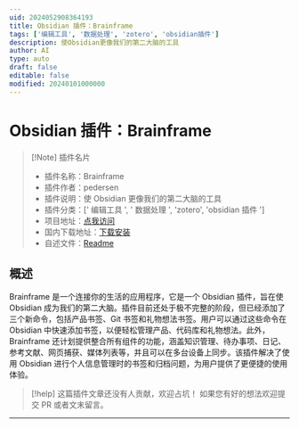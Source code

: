 ```yaml
---
uid: 2024052908364193
title: Obsidian 插件：Brainframe
tags: ['编辑工具', '数据处理', 'zotero', 'obsidian插件']
description: 使Obsidian更像我们的第二大脑的工具
author: AI
type: auto
draft: false
editable: false
modified: 20240101000000
---
```


# Obsidian 插件：Brainframe

> [!Note] 插件名片
> - 插件名称：Brainframe
> - 插件作者：pedersen
> - 插件说明：使 Obsidian 更像我们的第二大脑的工具
> - 插件分类：[' 编辑工具 ', ' 数据处理 ', 'zotero', 'obsidian 插件 ']
> - 项目地址：[点我访问](https://github.com/pedersen/obsidian-brainframe)
> - 国内下载地址：[下载安装](https://pkmer.cn/products/plugin/pluginMarket/?brainframe)
> - 自述文件：[Readme](https://ghproxy.net/https://raw.githubusercontent.com/pedersen/obsidian-brainframe/master/README.md)

## 概述

Brainframe 是一个连接你的生活的应用程序，它是一个 Obsidian 插件，旨在使 Obsidian 成为我们的第二大脑。插件目前还处于极不完整的阶段，但已经添加了三个新命令，包括产品书签、Git 书签和礼物想法书签。用户可以通过这些命令在 Obsidian 中快速添加书签，以便轻松管理产品、代码库和礼物想法。此外，Brainframe 还计划提供整合所有组件的功能，涵盖知识管理、待办事项、日记、参考文献、网页捕获、媒体列表等，并且可以在多台设备上同步。该插件解决了使用 Obsidian 进行个人信息管理时的书签和归档问题，为用户提供了更便捷的使用体验。

> [!help]
> 这篇插件文章还没有人贡献，欢迎占坑！
> 如果您有好的想法欢迎提交 PR 或者文末留言。

---



